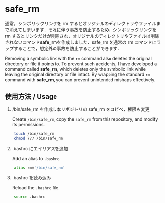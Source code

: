 # safe_rm

通常，シンボリックリンクを rm するとオリジナルのディレクトリやファイルまで消えてしまいます．それに伴う事故を防止するため，シンボリックリンクを rm するとリンクだけが削除され，オリジナルのディレクトリやファイルは削除されないコマンド**safe_rm**を作成しました．safe_rm を通常の rm コマンドにラップすることで，想定外の事故を防止することができます．

Removing a symbolic link with the `rm` command also deletes the original directory or file it points to. To prevent such accidents, I have developed a command called **safe_rm**, which deletes only the symbolic link while leaving the original directory or file intact. By wrapping the standard `rm` command with **safe_rm**, you can prevent unintended mishaps effectively.

## 使用方法 / Usage

1. /bin/safe_rm を作成し本リポジトリの safe_rm をコピペ，権限も変更

   Create `/bin/safe_rm`, copy the `safe_rm` from this repository, and modify its permissions.

```sh
    touch /bin/safe_rm
    chmod 777 /bin/safe_rm
```

2. .bashrc にエイリアスを追加

   Add an alias to `.bashrc`.

```sh
    alias rm='/bin/safe_rm'
```

3. .bashrc を読み込み

   Reload the `.bashrc` file.

```sh
    source .bashrc
```
